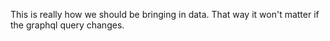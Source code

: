 This is really how we should be bringing in data. That way it won't matter if the graphql query changes.